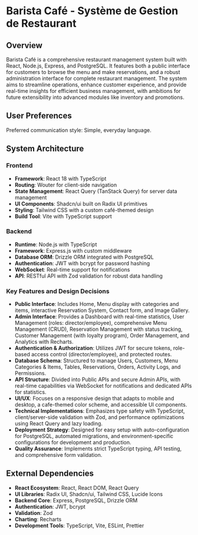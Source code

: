 # Barista Café - Système de Gestion de Restaurant

## Overview
Barista Café is a comprehensive restaurant management system built with React, Node.js, Express, and PostgreSQL. It features both a public interface for customers to browse the menu and make reservations, and a robust administration interface for complete restaurant management. The system aims to streamline operations, enhance customer experience, and provide real-time insights for efficient business management, with ambitions for future extensibility into advanced modules like inventory and promotions.

## User Preferences
Preferred communication style: Simple, everyday language.

## System Architecture

### Frontend
- **Framework**: React 18 with TypeScript
- **Routing**: Wouter for client-side navigation
- **State Management**: React Query (TanStack Query) for server data management
- **UI Components**: Shadcn/ui built on Radix UI primitives
- **Styling**: Tailwind CSS with a custom café-themed design
- **Build Tool**: Vite with TypeScript support

### Backend
- **Runtime**: Node.js with TypeScript
- **Framework**: Express.js with custom middleware
- **Database ORM**: Drizzle ORM integrated with PostgreSQL
- **Authentication**: JWT with bcrypt for password hashing
- **WebSocket**: Real-time support for notifications
- **API**: RESTful API with Zod validation for robust data handling

### Key Features and Design Decisions
- **Public Interface**: Includes Home, Menu display with categories and items, interactive Reservation System, Contact form, and Image Gallery.
- **Admin Interface**: Provides a Dashboard with real-time statistics, User Management (roles: director/employee), comprehensive Menu Management (CRUD), Reservation Management with status tracking, Customer Management (with loyalty program), Order Management, and Analytics with Recharts.
- **Authentication & Authorization**: Utilizes JWT for secure tokens, role-based access control (director/employee), and protected routes.
- **Database Schema**: Structured to manage Users, Customers, Menu Categories & Items, Tables, Reservations, Orders, Activity Logs, and Permissions.
- **API Structure**: Divided into Public APIs and secure Admin APIs, with real-time capabilities via WebSocket for notifications and dedicated APIs for statistics.
- **UI/UX**: Focuses on a responsive design that adapts to mobile and desktop, a cafe-themed color scheme, and accessible UI components.
- **Technical Implementations**: Emphasizes type safety with TypeScript, client/server-side validation with Zod, and performance optimizations using React Query and lazy loading.
- **Deployment Strategy**: Designed for easy setup with auto-configuration for PostgreSQL, automated migrations, and environment-specific configurations for development and production.
- **Quality Assurance**: Implements strict TypeScript typing, API testing, and comprehensive form validation.

## External Dependencies

- **React Ecosystem**: React, React DOM, React Query
- **UI Libraries**: Radix UI, Shadcn/ui, Tailwind CSS, Lucide Icons
- **Backend Core**: Express, PostgreSQL, Drizzle ORM
- **Authentication**: JWT, bcrypt
- **Validation**: Zod
- **Charting**: Recharts
- **Development Tools**: TypeScript, Vite, ESLint, Prettier
